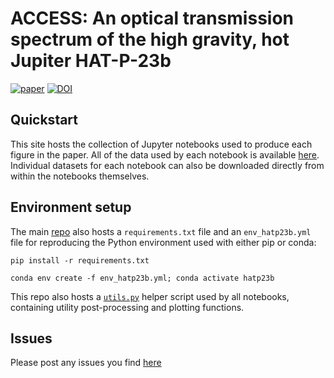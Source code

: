# ACCESS: An optical transmission spectrum of the high gravity, hot Jupiter HAT-P-23b

[![paper](https://img.shields.io/badge/read-the%20paper-brightgreen)](https://ui.adsabs.harvard.edu/abs/2021arXiv210404101W/abstract)
[![DOI](https://zenodo.org/badge/333844972.svg)](https://zenodo.org/badge/latestdoi/333844972)

## Quickstart
This site hosts the collection of Jupyter notebooks used to produce each figure in the paper. All of the data used by each notebook is available [here](https://www.dropbox.com/sh/ikyxx0at9xifo9s/AABXhaI-K4Jf4QK6FQZR0gDua?dl=0). Individual datasets for each notebook can also be downloaded directly from within the notebooks themselves.

## Environment setup
The main [repo](https://github.com/icweaver/HAT-P-23b) also hosts a `requirements.txt` file and an `env_hatp23b.yml` file for reproducing the Python environment used with either pip or conda:

```
pip install -r requirements.txt
```

```
conda env create -f env_hatp23b.yml; conda activate hatp23b
```

This repo also hosts a [`utils.py`](https://github.com/icweaver/HAT-P-23b/blob/main/notebooks/utils.py) helper script used by all notebooks, containing utility post-processing and plotting functions.

## Issues
Please post any issues you find [here](https://github.com/icweaver/HAT-P-23b/issues)
